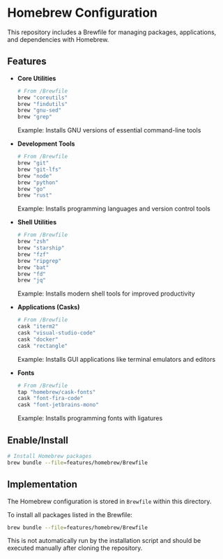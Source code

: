 # Homebrew Configuration

This repository includes a Brewfile for managing packages, applications, and dependencies with Homebrew.

## Features

* **Core Utilities**
  ```ruby
  # From /Brewfile
  brew "coreutils"
  brew "findutils"
  brew "gnu-sed"
  brew "grep"
  ```
  Example: Installs GNU versions of essential command-line tools

* **Development Tools**
  ```ruby
  # From /Brewfile
  brew "git"
  brew "git-lfs"
  brew "node"
  brew "python"
  brew "go"
  brew "rust"
  ```
  Example: Installs programming languages and version control tools

* **Shell Utilities**
  ```ruby
  # From /Brewfile
  brew "zsh"
  brew "starship"
  brew "fzf"
  brew "ripgrep"
  brew "bat"
  brew "fd"
  brew "jq"
  ```
  Example: Installs modern shell tools for improved productivity

* **Applications (Casks)**
  ```ruby
  # From /Brewfile
  cask "iterm2"
  cask "visual-studio-code"
  cask "docker"
  cask "rectangle"
  ```
  Example: Installs GUI applications like terminal emulators and editors

* **Fonts**
  ```ruby
  # From /Brewfile
  tap "homebrew/cask-fonts"
  cask "font-fira-code"
  cask "font-jetbrains-mono"
  ```
  Example: Installs programming fonts with ligatures

## Enable/Install

```zsh
# Install Homebrew packages
brew bundle --file=features/homebrew/Brewfile
```

## Implementation

The Homebrew configuration is stored in `Brewfile` within this directory.

To install all packages listed in the Brewfile:
```bash
brew bundle --file=features/homebrew/Brewfile
```

This is not automatically run by the installation script and should be executed manually after cloning the repository.